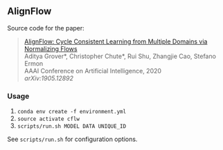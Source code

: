 ## AlignFlow

Source code for the paper:

  > [AlignFlow: Cycle Consistent Learning from Multiple Domains via Normalizing Flows](https://arxiv.org/abs/1905.12892)\
  > Aditya Grover*, Christopher Chute*, Rui Shu, Zhangjie Cao, Stefano Ermon\
  > AAAI Conference on Artificial Intelligence, 2020\
  > _arXiv:1905.12892_

### Usage

1. `conda env create -f environment.yml`
2. `source activate cflw`
3. `scripts/run.sh MODEL DATA UNIQUE_ID`

See `scripts/run.sh` for configuration options.
